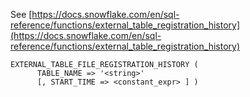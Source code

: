 See [https://docs.snowflake.com/en/sql-reference/functions/external_table_registration_history](https://docs.snowflake.com/en/sql-reference/functions/external_table_registration_history)
```
EXTERNAL_TABLE_FILE_REGISTRATION_HISTORY (
      TABLE_NAME => '<string>'
      [, START_TIME => <constant_expr> ] )
```

